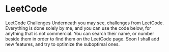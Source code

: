 # LeetCode
LeetCode Challenges
Underneath you may see, challenges from LeetCode. Everything is done solely by me, and you can use the code below, for anything that is not commercial.
You can search their name, or number beside them in order to find them on the LeetCode page.
Soon I shall add new features, and try to optimize the suboptimal ones.
